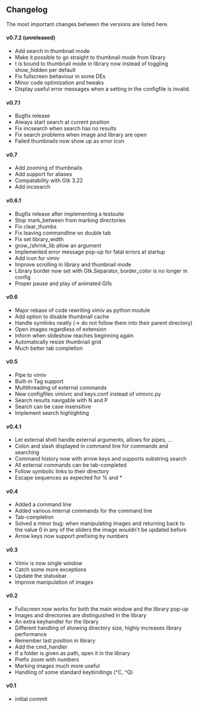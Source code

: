 ## Changelog
The most important changes between the versions are listed here.

#### v0.7.2 (unreleased)
* Add search in thumbnail mode
* Make it possible to go straight to thumbnail mode from library
* t is bound to thumbnail mode in library now instead of toggling show\_hidden
  per default
* Fix fullscreen behaviour in some DEs
* Minor code optimization and tweaks
* Display useful error messages when a setting in the configfile is invalid.

#### v0.7.1
* Bugfix release
* Always start search at current position
* Fix incsearch when search has no results
* Fix search problems when image and library are open
* Failed thumbnails now show up as error icon

#### v0.7
* Add zooming of thumbnails
* Add support for aliases
* Compatability with Gtk 3.22
* Add incsearch

#### v0.6.1
* Bugfix release after implementing a testsuite
* Stop mark\_between from marking directories
* Fix clear\_thumbs
* Fix leaving commandline on double tab
* Fix set library\_width
* grow\_/shrink\_lib allow an argument
* Implemented error message pop-up for fatal errors at startup
* Add icon for vimiv
* Improve scrolling in library and thumbnail mode
* Library border now set with Gtk.Separator, border\_color is no longer in
  config
* Proper pause and play of animated Gifs

#### v0.6
* Major rebase of code rewriting vimiv as python module
* Add option to disable thumbnail cache
* Handle symlinks neatly (-> do not follow them into their parent directory)
* Open images regardless of extension
* Inform when slideshow reaches beginning again
* Automatically resize thumbnail grid
* Much better tab completion

#### v0.5
* Pipe to vimiv
* Built-in Tag support
* Multithreading of external commands
* New configfiles vimivrc and keys.conf instead of vimivrc.py
* Search results navigable with N and P
* Search can be case insensitive
* Implement search highlighting

#### v0.4.1
* Let external shell handle external arguments, allows for pipes, ...
* Colon and slash displayed in command line for commands and searching
* Command history now with arrow keys and supports substring search
* All external commands can be tab-completed
* Follow symbolic links to their directory
* Escape sequences as expected for % and *

#### v0.4
* Added a command line
* Added various internal commands for the command line
* Tab-completion
* Solved a minor bug: when manipulating images and returning back to the value 0
  in any of the sliders the image wouldn't be updated before
* Arrow keys now support prefixing by numbers

#### v0.3
* Vimiv is now single window
* Catch some more exceptions
* Update the statusbar
* Improve manipulation of images

#### v0.2
* Fullscreen now works for both the main window and the library pop-up
* Images and directories are distinguished in the library
* An extra keyhandler for the library
* Different handling of showing directory size, highly increases library
  performance
* Remember last position in library
* Add the cmd\_handler
* If a folder is given as path, open it in the library
* Prefix zoom with numbers
* Marking images much more useful
* Handling of some standard keybindings (^C, ^Q)

#### v0.1
* initial commit
